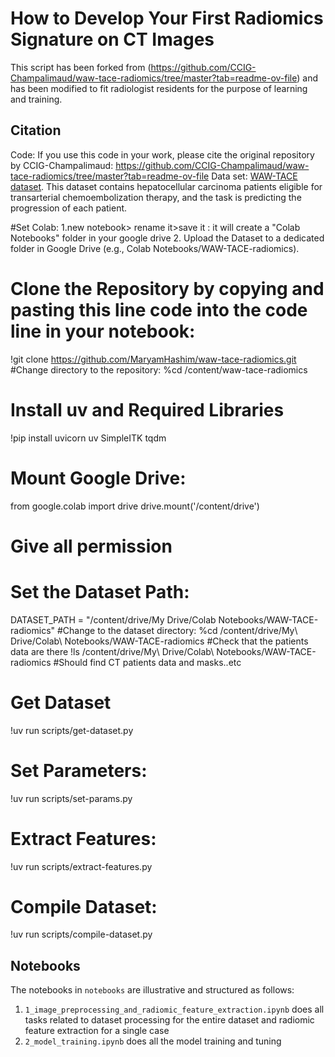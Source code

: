 # How to Develop Your First Radiomics Signature on CT Images

This script has been forked from (https://github.com/CCIG-Champalimaud/waw-tace-radiomics/tree/master?tab=readme-ov-file) and has been modified to fit radiologist residents for the purpose of learning and training.

## Citation

Code: If you use this code in your work, please cite the original repository by CCIG-Champalimaud: https://github.com/CCIG-Champalimaud/waw-tace-radiomics/tree/master?tab=readme-ov-file
Data set:  [WAW-TACE dataset](https://www.google.com/search?q=waw-tace&oq=WAW-tace&gs_lcrp=EgZjaHJvbWUqBggAEEUYOzIGCAAQRRg7MgYIARBFGD0yBggCEEUYOzIGCAMQRRg8MgYIBBBFGD3SAQc4OTNqMGoxqAIAsAIA&sourceid=chrome&ie=UTF-8). 
This dataset contains hepatocellular carcinoma patients eligible for transarterial chemoembolization therapy, and the task is predicting the progression of each patient.

#Set Colab:
1.new notebook> rename it>save it : it will create a "Colab Notebooks" folder in your google drive 
2. Upload the Dataset to a dedicated folder in Google Drive (e.g., Colab Notebooks/WAW-TACE-radiomics).

# Clone the Repository by copying and pasting this line code into the code line in your notebook:
!git clone https://github.com/MaryamHashim/waw-tace-radiomics.git
#Change directory to the repository:
%cd /content/waw-tace-radiomics
# Install uv and Required Libraries
!pip install uvicorn uv SimpleITK tqdm
# Mount Google Drive:
from google.colab import drive 
drive.mount('/content/drive')
# Give all permission
# Set the Dataset Path: 
DATASET_PATH = "/content/drive/My Drive/Colab Notebooks/WAW-TACE-radiomics"
#Change to the dataset directory:
%cd /content/drive/My\ Drive/Colab\ Notebooks/WAW-TACE-radiomics
#Check that the patients data are there
!ls /content/drive/My\ Drive/Colab\ Notebooks/WAW-TACE-radiomics
#Should find  CT patients data and masks..etc
# Get Dataset 
!uv run scripts/get-dataset.py
# Set Parameters:
!uv run scripts/set-params.py
# Extract Features:
!uv run scripts/extract-features.py
# Compile Dataset:
!uv run scripts/compile-dataset.py

## Notebooks
The notebooks in `notebooks` are illustrative and structured as follows:
1. `1_image_preprocessing_and_radiomic_feature_extraction.ipynb` does all tasks related to dataset processing for the entire dataset and radiomic feature extraction for a single case
2. `2_model_training.ipynb` does all the model training and tuning
#
